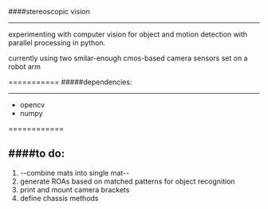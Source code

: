 ####stereoscopic vision
_____



experimenting with computer vision for object and motion detection with parallel processing in python.

currently using two smilar-enough cmos-based camera sensors set on a robot arm


===========
#####dependencies:
____
  - opencv
  - numpy

============

####to do:
----
  1. --combine mats into single mat--
  2. generate ROAs based on matched patterns for object recognition
  3. print and mount camera brackets
  4. define chassis methods
